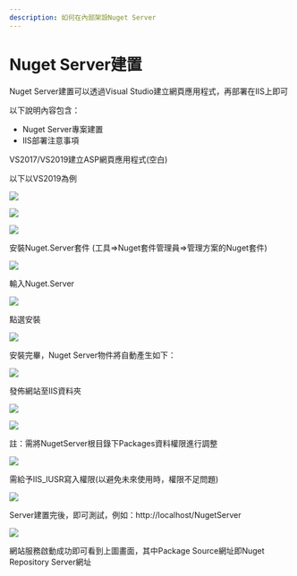 ```yaml
---
description: 如何在內部架設Nuget Server
---
```


# Nuget Server建置

Nuget Server建置可以透過Visual Studio建立網頁應用程式，再部署在IIS上即可

以下說明內容包含：

* Nuget Server專案建置
* IIS部署注意事項

VS2017/VS2019建立ASP網頁應用程式\(空白\)

以下以VS2019為例

![](../../.gitbook/assets/image%20%2855%29.png)

![](../../.gitbook/assets/image%20%28388%29.png)

![](../../.gitbook/assets/image%20%28256%29.png)

安裝Nuget.Server套件 \(工具=&gt;Nuget套件管理員=&gt;管理方案的Nuget套件\)

![](../../.gitbook/assets/image%20%28291%29.png)

輸入Nuget.Server

![](../../.gitbook/assets/image%20%28242%29.png)

點選安裝

![](../../.gitbook/assets/image%20%28359%29.png)

安裝完畢，Nuget Server物件將自動產生如下：

![](../../.gitbook/assets/image%20%28164%29.png)

發佈網站至IIS資料夾

![](../../.gitbook/assets/image%20%2858%29.png)

![](../../.gitbook/assets/image%20%28367%29.png)

註：需將NugetServer根目錄下Packages資料權限進行調整

![](../../.gitbook/assets/image%20%2899%29.png)

需給予IIS\_IUSR寫入權限\(以避免未來使用時，權限不足問題\)

![](../../.gitbook/assets/image%20%2831%29.png)

Server建置完後，即可測試，例如：http://localhost/NugetServer

![](../../.gitbook/assets/image%20%281%29.png)

網站服務啟動成功即可看到上圖畫面，其中Package Source網址即Nuget Repository Server網址

